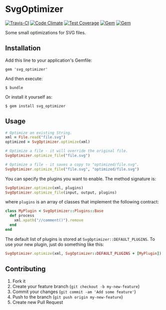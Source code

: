 # SvgOptimizer

[![Travis-CI](https://travis-ci.org/fnando/svg_optimizer.svg)](https://travis-ci.org/fnando/svg_optimizer)
[![Code Climate](https://codeclimate.com/github/fnando/svg_optimizer/badges/gpa.svg)](https://codeclimate.com/github/fnando/svg_optimizer)
[![Test Coverage](https://codeclimate.com/github/fnando/svg_optimizer/badges/coverage.svg)](https://codeclimate.com/github/fnando/svg_optimizer/coverage)
[![Gem](https://img.shields.io/gem/v/svg_optimizer.svg)](https://rubygems.org/gems/svg_optimizer)
[![Gem](https://img.shields.io/gem/dt/svg_optimizer.svg)](https://rubygems.org/gems/svg_optimizer)

Some small optimizations for SVG files.

## Installation

Add this line to your application's Gemfile:

    gem 'svg_optimizer'

And then execute:

    $ bundle

Or install it yourself as:

    $ gem install svg_optimizer

## Usage

```ruby
# Optimize an existing String.
xml = File.read("file.svg")
optimized = SvgOptimizer.optimize(xml)

# Optimize a file - it will override the original file.
SvgOptimizer.optimize_file("file.svg")

# Optimize a file - it saves a copy to "optimized/file.svg".
SvgOptimizer.optimize_file("file.svg", "optimized/file.svg")
```

You can specify the plugins you want to enable. The method signature is:

```ruby
SvgOptimizer.optimize(xml, plugins)
SvgOptimizer.optimize_file(input, output, plugins)
```

where `plugins` is an array of classes that implement the following contract:

```ruby
class MyPlugin < SvgOptimizer::Plugins::Base
  def process
    xml.xpath("//comment()").remove
  end
end
```

The default list of plugins is stored at `SvgOptimizer::DEFAULT_PLUGINS`. To use
your new plugin, just do something like this:

```ruby
SvgOptimizer.optimize(xml, SvgOptimizer::DEFAULT_PLUGINS + [MyPlugin])
```

## Contributing

1. Fork it
2. Create your feature branch (`git checkout -b my-new-feature`)
3. Commit your changes (`git commit -am 'Add some feature'`)
4. Push to the branch (`git push origin my-new-feature`)
5. Create new Pull Request
